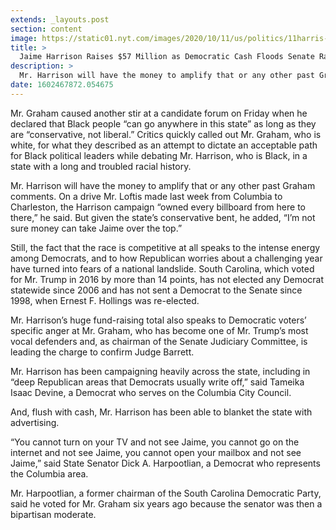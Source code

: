 ```yaml
--- 
extends: _layouts.post 
section: content 
image: https://static01.nyt.com/images/2020/10/11/us/politics/11harris-fundraising-1/merlin_175774884_ee93f4f9-6c34-4c41-aec1-99188ea379de-facebookJumbo.jpg 
title: > 
  Jaime Harrison Raises $57 Million as Democratic Cash Floods Senate Races 
description: > 
  Mr. Harrison will have the money to amplify that or any other past Graham comments.On a drive Mr. Loftis made last week from Columbia to Charleston, the Harrison campaign “owned every billboard from here to there,” he said.Mr. Harrison has been campaigning heavily across the state, including in “deep Republican areas that Democrats usually write off,” said Tameika Isaac Devine, a Democrat who serves on the Columbia City Council.And, flush with cash, Mr. Harrison has been able to blanket the state with advertising.Mr. Harpootlian, a former chairman of the South Carolina Democratic Party, said he voted for Mr. Graham six years ago because the senator was then a bipartisan moderate. 
date: 1602467872.054675 
--- 
```

Mr. Graham caused another stir at a candidate forum on Friday when he declared that Black people “can go anywhere in this state” as long as they are “conservative, not liberal.” Critics quickly called out Mr. Graham, who is white, for what they described as an attempt to dictate an acceptable path for Black political leaders while debating Mr. Harrison, who is Black, in a state with a long and troubled racial history.

Mr. Harrison will have the money to amplify that or any other past Graham comments. On a drive Mr. Loftis made last week from Columbia to Charleston, the Harrison campaign “owned every billboard from here to there,” he said. But given the state’s conservative bent, he added, “I’m not sure money can take Jaime over the top.”

Still, the fact that the race is competitive at all speaks to the intense energy among Democrats, and to how Republican worries about a challenging year have turned into fears of a national landslide. South Carolina, which voted for Mr. Trump in 2016 by more than 14 points, has not elected any Democrat statewide since 2006 and has not sent a Democrat to the Senate since 1998, when Ernest F. Hollings was re-elected.

Mr. Harrison’s huge fund-raising total also speaks to Democratic voters’ specific anger at Mr. Graham, who has become one of Mr. Trump’s most vocal defenders and, as chairman of the Senate Judiciary Committee, is leading the charge to confirm Judge Barrett.

Mr. Harrison has been campaigning heavily across the state, including in “deep Republican areas that Democrats usually write off,” said Tameika Isaac Devine, a Democrat who serves on the Columbia City Council.

And, flush with cash, Mr. Harrison has been able to blanket the state with advertising.

“You cannot turn on your TV and not see Jaime, you cannot go on the internet and not see Jaime, you cannot open your mailbox and not see Jaime,” said State Senator Dick A. Harpootlian, a Democrat who represents the Columbia area.

Mr. Harpootlian, a former chairman of the South Carolina Democratic Party, said he voted for Mr. Graham six years ago because the senator was then a bipartisan moderate.